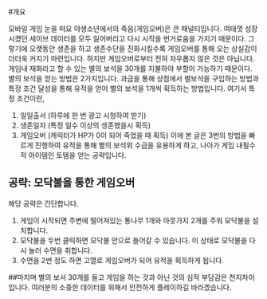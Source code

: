 #개요

모바일 게임 눈을 떠요 야생소년에서의 죽음(게임오버)은 큰 패널티입니다. 여태껏 성장시켰던 세이브 데이터를 모두 잃어버리고 다시 시작을 번거로움을 가지기 때문이다. 그렇기에 오랫동안 생존을 하고 생존수단을 진화시킬수록 게임오버를 통해 오는 상실감이 더더욱 커지기 마련입니다.
하지만 게임오버로부터 전혀 자우롭지 않은 것은 아닙니다. 게임내 재화라고 할 수 있는 별의 보석을 30개를 지불하야 부할이 가능하기 때문이다.
별의 보석을 얻는 방법은 2가지입니다. 과금을 통해 상점에서 별보석을 구입하는 방법과 특정 조건 달성을 통해 유적을 얻어 별의 보석을 1개씩 획득하는 방법입니다. 여기서 특정 조건이란,
1. 일일출서 (하루에 한 번 광고 시청하여 받기)
2. 생존일자 (특정 일수 이상의 생존했을시 획득)
3. 게임오버 (캐릭터가 HP가 0이 되어 죽었을 때 획득)
이에 본 글은 3번의 방법을 빠르게 진행하여 유적을 통해 별의 보석위 수급을 유용하게 하고, 나아가 게임 내필수적 아이템인 토템을 얻는 공략입니다.


## 공략: 모닥불을 통한 게임오버
해당 공략은 간단합니다.
1. 게임이 시작되면 주변에 떨어져있는 통나무 1개와 마뭇가지 2개를 주워 모닥불을 설치합니다.
2. 모닥불을 두번 클릭하면 모닥불 안으로 들어갈 수 있습니다. 이 상태로 모닥불을 다시 놀러 수면을 취합니다.
3. 수면을 2번 정도 하면 고열로 게임오버가 되어 유적을 획득하게 됩니다.

##마치며
별의 보서 30개를 들고 게임을 하는 것과 아닌 것의 심적 부담감은 천지차이입니다. 여러분의 소중한 데이터를 위해서 안전하게 플레이하길 바라겠습니다. 
